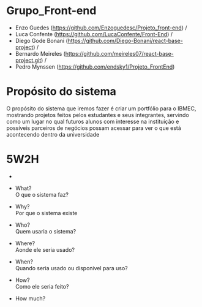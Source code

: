 # Grupo_Front-end
- Enzo Guedes (https://github.com/Enzoguedesc/Projeto_front-end) /
- Luca Confente (https://github.com/LucaConfente/Front-End) /
- Diego Gode Bonani (https://github.com/Diego-Bonani/react-base-project) /
- Bernardo Meireles (https://github.com/meireles07/react-base-project.git) /
- Pedro Mynssen (https://github.com/endsky1/Projeto_FrontEnd)


# Propósito do sistema
O propósito do sistema que iremos fazer é criar um portfólio para o IBMEC, mostrando projetos feitos pelos estudantes e seus integrantes, servindo como um lugar no qual futuros alunos com interesse na instituição e possíveis parceiros de negócios possam acessar para ver o que está acontecendo dentro da universidade


# 5W2H
- 

- What?  
  O que o sistema faz?  

- Why?  
  Por que o sistema existe  

- Who?  
  Quem usaria o sistema?  

- Where?  
  Aonde ele seria usado?  

- When?  
  Quando seria usado ou disponivel para uso?  

- How?  
  Como ele seria feito?  

- How much?  
  
